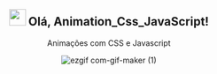 <span align="center">

## <img src="https://raw.githubusercontent.com/iampavangandhi/iampavangandhi/master/gifs/Hi.gif" width="30px"> Olá, Animation_Css_JavaScript! </h2>
  Animações com CSS e Javascript
</span>


![ezgif com-gif-maker (1)](https://user-images.githubusercontent.com/72812066/149570540-778046c8-8673-43ea-9c9e-5f567eebd823.gif)
